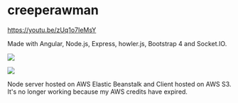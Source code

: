 # creeperawman
https://youtu.be/zUq1o7IeMsY

Made with Angular, Node.js, Express, howler.js, Bootstrap 4 and Socket.IO.

<img src="https://lh3.googleusercontent.com/uvb-MMt43bS0AHVcXr2D24q6-eGcoqEEaGdaspKjkCJNCTWRt555GOBgiPQD1gO71UUZWl77ucx67wHdusL-tw9c3f28lhMhGrRhNVFhsQ5EnCNRIkFIgVPYkKigV2ijiag56WiEzEW8JBliIavNEebu3kfe9qF7Af8Om2RtAVrNCniZGMjIai2Vq67nS0DZ33m6MLQX-urfXWF8XJdlsgYJXnE-Ol4mo8JEZmUohBYwWuh3TunKRiSPTasMIsLR_9ge-L08zLBdroujfLTR5am0euj8wCUYoXycOrw_oz7pviJX0w9ifnNWbyOWo5w9o2yu0yHL3TKP7F6il0a5pJy7zdgW2jZ0GHag5yzJ16Ptvsf9QQWlvz9t0HYO899fE0R0-cF6tNVXfVDSmKRMwXrd2pqobrmCg2KJb5DqkwCt9PXJQKkkkNhf4wi32E3bSbaxCUYwXVpFheafFiT3mur2XJTSg3Tqhwqcpb9--2BjFg5Sassk5AjvHXg5ML7BYc5lMu0bhe-2LkKakLsuv_guQqQskenVPU5GVACiaiNfCQJsUA0k9pRXcchG5dkU_htWiiD--0g31KjfnSGqBF9izGpeLJ1okhr6MN8U243_WScBmKdyROmznCCq-0ru3FqadN2EFRe90HHia0_ACmoB92AqUG-Tu3C2qPHFk56ZcuwMVgQ3yQ=w1170-h657-no"></img>

<img src="https://lh3.googleusercontent.com/Wkk3au0vIIFETXvsWK_FI_Dph_kpnyYZX_Tfpoyuc5NojQeB9buqvqfdgJ1ZZtwMLmlNnQ1xu-1wpPXKL7KAcPrk2sPn4NO-3LQEg1MXMFQidpCSnb23HXzEv6I-DrEiIoFz1nlv_PtQx_y-oClpwm9cMiCJkLRzj0OyoGmNLtFNTo597bCD3GY1RMdLDo3xKJrxfZflVou2x9nvuY8xpiR_us6ZiwWkSJ0_xlGL8JERw5UZmYC1ir-S1OHzxBDaqXcj1zKYR7obNC-zafSH38Gt5cdbr2PoMU-rz7z7mHd3lKxhJO_uKQkOq9ff1Wmz_n4p7c6uSpYvILUX2DvMDxb4qMA05Pgj5eJAD4noQ-ivV4xAPD4fStogqwdhf3_hucM_Os34ObVfRFNfKiyOOwrH9qkwZlCrScYCCsLJJVjjYLUtJ7t1VQwXq7iWo8Hd46loZA2l8Fqc126J2dcc3BVU9cFJXDJ1VlhDkxGaFuaB9GU8YhsdElfJS1eNf23lSJiy4DK0Mr59-ikn7qlUbnQ4ZGgtA1TChhHIztxv6Df5f5Fe-sVL5M-EpCJhlOrBOxdmIZim_uYFAGCVWP4Y-a3IVkEHfv6iZ37FlmQhHBSffmKSeYz2j0QR6PRmzDrynvlFTqe5ONiURyuxHXwwf9CCew6T8URR4C5GgYNxikgyKLuxqGTGiw=w1170-h657-no"></img>

Node server hosted on AWS Elastic Beanstalk and Client hosted on AWS S3. It's no longer working because my AWS credits have expired.
